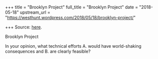 +++
title = "Brooklyn Project"
full_title = "Brooklyn Project"
date = "2018-05-18"
upstream_url = "https://westhunt.wordpress.com/2018/05/18/brooklyn-project/"

+++
Source: [here](https://westhunt.wordpress.com/2018/05/18/brooklyn-project/).

Brooklyn Project

In your opinion, what technical efforts A. would have world-shaking
consequences and B. are clearly feasible?
